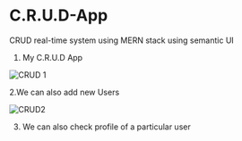 # C.R.U.D-App
 CRUD real-time system using MERN stack using semantic UI
 
 
1. My C.R.U.D App

![CRUD 1](https://user-images.githubusercontent.com/55981040/200506911-5d6174d3-2204-40aa-a127-9544c200419f.PNG)


2.We can also add new Users 

![CRUD2](https://user-images.githubusercontent.com/55981040/200507243-71807e58-40bd-4e04-a65b-fd6ebc02ba21.PNG)


3. We can also check profile of a particular user
